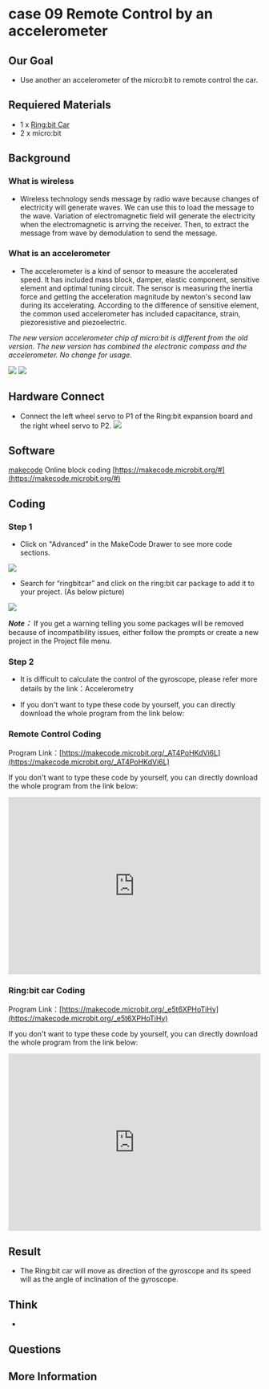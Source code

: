 # case 09 Remote Control by an accelerometer 

## Our Goal

- Use another an accelerometer of the micro:bit to remote control the car.

## Requiered Materials

- 1 x [Ring:bit Car](https://shop.elecfreaks.com/products/elecfreaks-micro-bit-ring-bit-v2-car-kit-without-micro-bit-board?_pos=4&_sid=66ba68dec&_ss=r)
- 2 x micro:bit

## Background 

### What is wireless ###

- Wireless technology sends message by radio wave because changes of electricity will generate waves. We can use this to load the message to the wave. Variation of electromagnetic field will generate the electricity when the electromagnetic is arrving the receiver. Then, to extract the message from wave by demodulation to send the message.

### What is an accelerometer ###

- The accelerometer is a kind of sensor to measure the accelerated speed. It has included mass block, damper, elastic component, sensitive element and optimal tuning circuit. The sensor is measuring the inertia force and getting the acceleration magnitude by newton's second law  during its accelerating. According to the difference of sensitive element, the common used accelerometer has included capacitance, strain, piezoresistive and piezoelectric.

 *The new version accelerometer chip of micro:bit is different from the old version. The new version has combined the electronic compass and the accelerometer. No change for usage.*

 ![](./images/2n6TbVZ.png)  ![](./images/F0frwo6.jpg)

## Hardware Connect

- Connect the left wheel servo to P1 of the Ring:bit expansion board and the right wheel servo to P2.
![](./images/jBVHea8.png)

## Software

[makecode](https://makecode.microbit.org/#) Online block coding [https://makecode.microbit.org/#](https://makecode.microbit.org/#)

## Coding

### Step 1
- Click on "Advanced" in the MakeCode Drawer to see more code sections.

![](./images/2qCyzQ7.png)

- Search for “ringbitcar” and click on the ring:bit car package to add it to your project. (As below picture)

![](./images/1Wq2Mov.jpg)

***Note：*** If you get a warning telling you some packages will be removed because of incompatibility issues, either follow the prompts or create a new project in the Project file menu.

### Step 2 ###

- It is difficult to calculate the control of the gyroscope, please refer more details by the link：Accelerometry

- If you don't want to type these code by yourself, you can directly download the whole program from the link below:

### Remote Control Coding
Program Link：[https://makecode.microbit.org/_AT4PoHKdVi6L](https://makecode.microbit.org/_AT4PoHKdVi6L)

If you don't want to type these code by yourself, you can directly download the whole program from the link below:

<div style="position:relative;height:0;padding-bottom:70%;overflow:hidden;"><iframe style="position:absolute;top:0;left:0;width:100%;height:100%;" src="https://makecode.microbit.org/#pub:_AT4PoHKdVi6L" frameborder="0" sandbox="allow-popups allow-forms allow-scripts allow-same-origin"></iframe></div>  

### Ring:bit car Coding ###
Program Link：[https://makecode.microbit.org/_e5t6XPHoTiHy](https://makecode.microbit.org/_e5t6XPHoTiHy)

If you don't want to type these code by yourself, you can directly download the whole program from the link below:

<div style="position:relative;height:0;padding-bottom:70%;overflow:hidden;"><iframe style="position:absolute;top:0;left:0;width:100%;height:100%;" src="https://makecode.microbit.org/#pub:_e5t6XPHoTiHy" frameborder="0" sandbox="allow-popups allow-forms allow-scripts allow-same-origin"></iframe></div>  


## Result

- The Ring:bit car will move as direction of the gyroscope and its speed will as the angle of inclination of the gyroscope.


## Think

- 

## Questions



## More Information   


